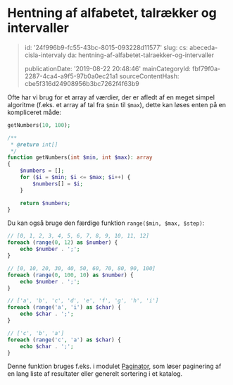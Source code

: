 Hentning af alfabetet, talrækker og intervaller
===============================================

> id: '24f996b9-fc55-43bc-8015-093228d11577'
> slug:
> 	cs: abeceda-cisla-intervaly
> 	da: hentning-af-alfabetet-talraekker-og-intervaller
> 
> publicationDate: '2019-08-22 20:48:46'
> mainCategoryId: fbf79f0a-2287-4ca4-a9f5-97b0a0ec21a1
> sourceContentHash: cbe5f316d24908956b3bc7262f4f63b9

Ofte har vi brug for et array af værdier, der er afledt af en meget simpel algoritme (f.eks. et array af tal fra `$min` til `$max`), dette kan løses enten på en kompliceret måde:

```php
getNumbers(10, 100);

/**
 * @return int[]
 */
function getNumbers(int $min, int $max): array
{
	$numbers = [];
	for ($i = $min; $i <= $max; $i++) {
		$numbers[] = $i;
	}

	return $numbers;
}
```

Du kan også bruge den færdige funktion `range($min, $max, $step)`:

```php
// [0, 1, 2, 3, 4, 5, 6, 7, 8, 9, 10, 11, 12]
foreach (range(0, 12) as $number) {
	echo $number . ';';
}

// [0, 10, 20, 30, 40, 50, 60, 70, 80, 90, 100]
foreach (range(0, 100, 10) as $number) {
	echo $number . ';';
}

// ['a', 'b', 'c', 'd', 'e', 'f', 'g', 'h', 'i']
foreach (range('a', 'i') as $char) {
	echo $char . ';';
}

// ['c', 'b', 'a']
foreach (range('c', 'a') as $char) {
	echo $char . ';';
}
```

Denne funktion bruges f.eks. i modulet <a href="/paginator">Paginator</a>, som løser paginering af en lang liste af resultater eller generelt sortering i et katalog.

